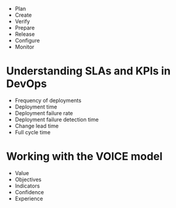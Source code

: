 - Plan
- Create
- Verify
- Prepare
- Release
- Configure
- Monitor

# Understanding SLAs and KPIs in DevOps
- Frequency of deployments
- Deployment time
- Deployment failure rate
- Deployment failure detection time
- Change lead time
- Full cycle time

# Working with the VOICE model
- Value
- Objectives
- Indicators
- Confidence
- Experience
